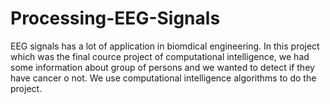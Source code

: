# Processing-EEG-Signals
EEG signals has a lot of application in biomdical engineering. In this project which was the final cource project of computational intelligence, we had some information about group of persons and we wanted to detect if they have cancer o not. We use computational intelligence algorithms to do the project.
